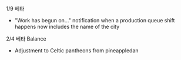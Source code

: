 1/9 베타
 - "Work has begun on..." notification when a production queue shift happens now includes the name of the city

2/4 베타
Balance
- Adjustment to Celtic pantheons from pineappledan
